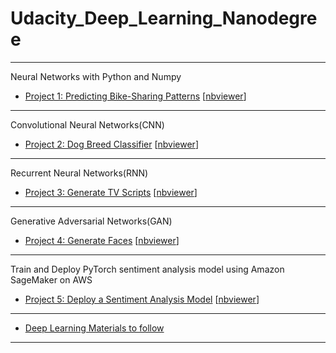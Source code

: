 # Udacity_Deep_Learning_Nanodegree


****
Neural Networks with Python and Numpy

- [Project 1: Predicting Bike-Sharing Patterns](https://github.com/Yousuf28/Udacity_Deep_Learning_Nanodegree/blob/master/02_neural_networks/project_01/project-bikesharing/your_first_neural_network.ipynb)
 [[nbviewer](https://nbviewer.jupyter.org/github/Yousuf28/Udacity_Deep_Learning_Nanodegree/blob/master/02_neural_networks/project_01/project-bikesharing/your_first_neural_network.ipynb)]

*******
Convolutional Neural Networks(CNN)

- [Project 2: Dog Breed Classifier](https://github.com/Yousuf28/Udacity_Deep_Learning_Nanodegree/blob/master/03_CNN/Project-02_dog-classification/submit/dog_app.ipynb) 
[[nbviewer](https://nbviewer.jupyter.org/github/Yousuf28/Udacity_Deep_Learning_Nanodegree/blob/master/03_CNN/Project-02_dog-classification/submit/dog_app.ipynb)]


********
Recurrent Neural Networks(RNN)

- [Project 3: Generate TV Scripts](https://github.com/Yousuf28/Udacity_Deep_Learning_Nanodegree/blob/master/04_RNN/submit/dlnd_tv_script_generation.ipynb) [[nbviewer](https://nbviewer.jupyter.org/github/Yousuf28/Udacity_Deep_Learning_Nanodegree/blob/master/04_RNN/submit/dlnd_tv_script_generation.ipynb)]


*********
Generative Adversarial Networks(GAN)
- [Project 4: Generate Faces](https://github.com/Yousuf28/Udacity_Deep_Learning_Nanodegree/blob/master/05_GAN/Project/project-face-generation/submit/dlnd_face_generation.ipynb) [[nbviewer](https://nbviewer.jupyter.org/github/Yousuf28/Udacity_Deep_Learning_Nanodegree/blob/master/05_GAN/Project/project-face-generation/submit/dlnd_face_generation.ipynb)]

**********
Train and Deploy  PyTorch sentiment analysis model using Amazon SageMaker on AWS
- [Project 5: Deploy a Sentiment Analysis Model](https://github.com/Yousuf28/Udacity_Deep_Learning_Nanodegree/blob/master/06_deploying_a_model/06_my_project/submit/Archive/SageMaker%20Project.ipynb) [[nbviewer](https://nbviewer.jupyter.org/github/Yousuf28/Udacity_Deep_Learning_Nanodegree/blob/master/06_deploying_a_model/06_my_project/submit/Archive/SageMaker%20Project.ipynb)]






****

- [Deep Learning Materials to follow](https://github.com/Yousuf28/Deep_Learning_Materials)

****